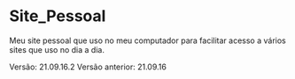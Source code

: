 # Site_Pessoal

Meu site pessoal que uso no meu computador para facilitar acesso a vários sites que uso no dia a dia.

Versão: 21.09.16.2
Versão anterior: 21.09.16